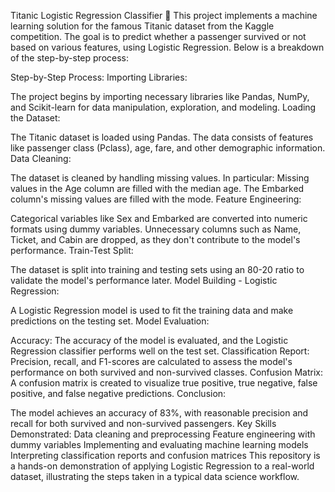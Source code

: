 Titanic Logistic Regression Classifier 🚢
This project implements a machine learning solution for the famous Titanic dataset from the Kaggle competition. The goal is to predict whether a passenger survived or not based on various features, using Logistic Regression. Below is a breakdown of the step-by-step process:

Step-by-Step Process:
Importing Libraries:

The project begins by importing necessary libraries like Pandas, NumPy, and Scikit-learn for data manipulation, exploration, and modeling.
Loading the Dataset:

The Titanic dataset is loaded using Pandas. The data consists of features like passenger class (Pclass), age, fare, and other demographic information.
Data Cleaning:

The dataset is cleaned by handling missing values. In particular:
Missing values in the Age column are filled with the median age.
The Embarked column's missing values are filled with the mode.
Feature Engineering:

Categorical variables like Sex and Embarked are converted into numeric formats using dummy variables.
Unnecessary columns such as Name, Ticket, and Cabin are dropped, as they don't contribute to the model's performance.
Train-Test Split:

The dataset is split into training and testing sets using an 80-20 ratio to validate the model's performance later.
Model Building - Logistic Regression:

A Logistic Regression model is used to fit the training data and make predictions on the testing set.
Model Evaluation:

Accuracy: The accuracy of the model is evaluated, and the Logistic Regression classifier performs well on the test set.
Classification Report: Precision, recall, and F1-scores are calculated to assess the model's performance on both survived and non-survived classes.
Confusion Matrix: A confusion matrix is created to visualize true positive, true negative, false positive, and false negative predictions.
Conclusion:

The model achieves an accuracy of 83%, with reasonable precision and recall for both survived and non-survived passengers.
Key Skills Demonstrated:
Data cleaning and preprocessing
Feature engineering with dummy variables
Implementing and evaluating machine learning models
Interpreting classification reports and confusion matrices
This repository is a hands-on demonstration of applying Logistic Regression to a real-world dataset, illustrating the steps taken in a typical data science workflow.

